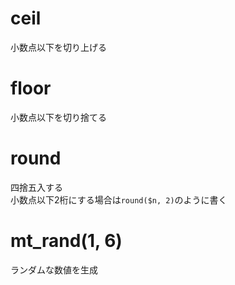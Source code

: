 # ceil
小数点以下を切り上げる

# floor
小数点以下を切り捨てる

# round
四捨五入する  
小数点以下2桁にする場合は`round($n, 2)`のように書く

# mt_rand(1, 6)
ランダムな数値を生成